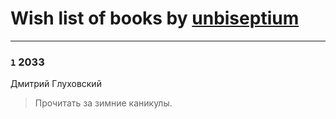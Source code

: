 # Wish list of books by [unbiseptium](http://vk.com/id243390499)
---

### `1` 2033
Дмитрий Глуховский
> Прочитать за зимние каникулы.

